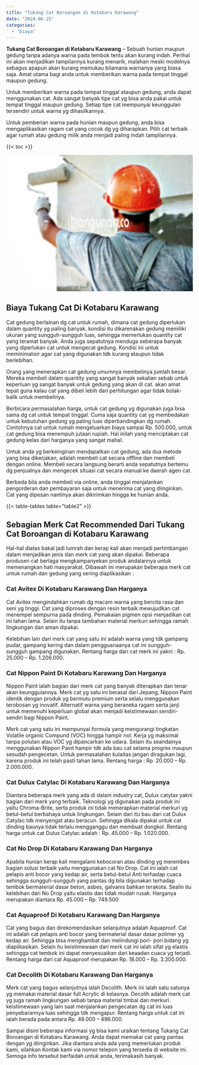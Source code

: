 ```yaml
---
title: "Tukang Cat Boroangan di Kotabaru Karawang"
date: "2024-06-25"
categories: 
  - "biaya"
---
```


**Tukang Cat Boroangan di Kotabaru Karawang** – Sebuah hunian maupun gedung tanpa adanya warna pada tembok tentu akan kurang indah. Perihal ini akan menjadikan tampilannya kurang menarik, malahan meski modelnya sebagus apapun akan kurang memukau bilamana warnanya yang biasa saja. Amat utama bagi anda untuk memberikan warna pada tempat tinggal maupun gedung.

Untuk memberikan warna pada tempat tinggal ataupun gedung, anda dapat menggunakan cat. Ada sangat banyak tipe cat yg bisa anda pakai untuk tempat tinggal maupun gedung. Setiap tipe cat mempunyai keunggulan tersendiri untuk warna yg dihasilkannya.

Untuk pemberian warna pada hunian maupun gedung, anda bisa mengaplikasikan ragam cat yang cocok dg yg diharapkan. Pilih cat terbaik agar rumah atau gedung milik anda menjadi paling indah tampilannya.

{{< toc >}}

![Tukang Cat Boroangan di Kotabaru Karawang](/images/jasa-cat-murah23.png)

## Biaya Tukang Cat Di Kotabaru Karawang

Cat gedung berlainan dg cat untuk rumah, dimana cat gedung diperlukan dalam quantity yg paling banyak. kondisi itu dikarenakan gedung memiliki ukuran yang sungguh-sungguh luas, sehingga memerlukan quantity cat yang teramat banyak. Anda juga sepatutnya menduga seberapa banyak yang diperlukan cat untuk mengecat gedung. Kondisi ini untuk meminimalisir agar cat yang digunakan tdk kurang ataupun tidak berlebihan.

Orang yang menerapkan cat gedung umumnya membelinya jumlah besar. Mereka membeli dalam quantity yang sangat banyak sekalian sebab untuk keperluan yg sangat banyak untuk gedung yang akan di cat. akan amat tepat guna kalau cat yang dibeli lebih dari perhitungan agar tidak bolak-balik untuk membelinya.

Berbicara permasalahan harga, untuk cat gedung yg digunakan juga bisa sama dg cat untuk tempat tinggal. Cuma saja quantity cat yg membedakan untuk kebutuhan gedung yg paling luas diperbandingkan dg rumah. Contohnya cat untuk rumah mengeluarkan biaya sampai Rp. 500.000, untuk cat gedung bisa menempuh jutaan rupiah. Hal inilah yang menciptakan cat gedung kelas dari harganya yang sangat mahal.

Untuk anda yg berkeinginan mendapatkan cat gedung, ada dua metode yang bisa dikerjakan, adalah membeli cat secara offline dan membeli dengan online. Membeli secara langsung berarti anda sepatutnya bertemu dg penjualnya dan mengecek situasi cat secara manual ke daerah agen cat.

Berbeda bila anda membeli via online, anda tinggal menjalankan pengorderan dan pembayaran saja untuk menerima cat yang diinginkan. Cat yang dipesan nantinya akan dikirimkan hingga ke hunian anda.

{{< table-tables table="table2" >}}

## Sebagian Merk Cat Recommended Dari Tukang Cat Boroangan di Kotabaru Karawang

Hal-hal diatas bakal jadi lumrah dan kerap kali akan menjadi pertimbangan dalam menjadikan jenis dan merk cat yang akan dipakai. Beberapa produsen cat berlaga mengkampanyekan produk andalannya untuk memenangkan hati masyarakat. Dibawah ini merupakan beberapa merk cat untuk rumah dan gedung yang sering diaplikasikan :

### Cat Avitex Di Kotabaru Karawang Dan Harganya

Cat Avitex mengindahkan rumah dg macam warna yang bercita rasa dan seni yg tinggi. Cat yang diproses dengan resin terbaik mewujudkan cat menempel sempurna pada dinding. Pemakaian pigmen opsi menjadikan cat ini tahan lama. Selain itu tanpa tambahan material merkuri sehingga ramah lingkungan dan aman dipakai.

Kelebihan lain dari merk cat yang satu ini adalah warna yang tdk gampang pudar, gampang kering dan dalam pengguanaanya cat ini sungguh-sungguh gampang digunakan. Rentang harga dari cat merk ini yakni : Rp. 25.000 – Rp. 1.206.000.

### Cat Nippon Paint Di Kotabaru Karawang Dan Harganya

Nippon Paint ialah bagian dari merk cat yang banyak diterapkan dan tenar akan keunggulannya. Merk cat yg satu ini berasal dari Jepang, Nippon Paint identik dengan produk yg bermutu premium serta selalu menggunakan terobosan yg inovatif. Alternatif warna yang beraneka ragam serta janji untuk memenuhi keperluan global akan menjadi keistimewaan sendiri-sendiri bagi Nippon Paint.

Merk cat yang satu ini mempunyai formula yang mengurangi tingkatan Volatile organic Compund (VOC) hingga hampir nol. Kerja yg maksimal tanpa polutan atau VOC yg dipancarkan ke udara. Selain itu seandainya menggunakan Nippon Paint hampir tdk ada bau cat selama progres maupun sesudah pengecetan. Untuk permasalahan kulaitas jangan diragukan lagi, karena produk ini telah pasti tahan lama. Rentang harga : Rp. 20.000 – Rp. 2.000.000.

### Cat Dulux Catylac Di Kotabaru Karawang Dan Harganya

Diantara beberapa merk yang ada di dalam industry cat, Dulux catylax yakni bagian dari merk yang terbaik. Teknologi yg digunakan pada produk ini yaitu Chroma-Brite, serta produk ini tidak menerapkan material merkuri yg betul-betul berbahaya untuk lingkungan. Selain dari itu bau dari cat Dulux Catylac tdk menyengat atau beracun. Sehingga dikala dipakai untuk cat dinding baunya tidak terlalu mengganggu dan membuat dongkol. Rentang harga untuk cat Dulux Catylac adalah : Rp. 45.000 – Rp. 1.020.000.

### Cat No Drop Di Kotabaru Karawang Dan Harganya

Apabila hunian kerap kali mengalami kebocoran atau dinding yg merembes bagian solusi terbaik yaitu menggunakan cat No Drop. Cat ini ialah cat pelapis anti bocor yang kedap air, serta betul-betul Anti terhadap cuaca sehingga sungguh-sungguh yang pantas dg bila digunakan terhadap tembok bermaterial dasar beton, asbes, galvanis bahkan terakota. Sealin itu kelebihan dari No Drop yaitu elastis dan tidak mudah rusak. Harganya merupakan diantara Rp. 45.000 – Rp. 749.500

### Cat Aquaproof Di Kotabaru Karawang Dan Harganya

Cat yang bagus dan direkomendasikan selanjutnya adalah Aquaproof. Cat ini adalah cat pelapis anti bocor yang bermaterial dasar dasar polimer yg kedap air. Sehingga bisa menghambat dan melindungi pori- pori bidang yg diaplikasikan. Selain itu keistimewaan dari merk cat ini ialah sifat yg elastis sehingga cat tembok ini dapat menyesuaikan dari keaadan cuaca yg terjadi. Rentang harga dari cat Aquaproof merupakan Rp. 18.000 – Rp. 3.300.000.

### Cat Decolith Di Kotabaru Karawang Dan Harganya

Merk cat yang bagus selanjutnya ialah Decolith. Merk ini ialah satu satunya yg memakai material dasar full Acrylic di kelasnya. Decolih adalah merk cat yg juga ramah lingkungan sebab tanpa material timbal dan merkuri. keistimewaan yang lain saat menjalankan pengecatan dg cat ini luas penyebarannya luas sehingga tdk mengapur. Rentang harga untuk cat ini ialah berada pada antara Rp. 48.000 – 496.000.

Sampai disini beberapa informasi yg bisa kami uraikan tentang Tukang Cat Boroangan di Kotabaru Karawang. Anda dapat memakai cat yang pantas dengan yg diinginkan. Jika diantara anda ada yang memerlukan produk kami, silahkan Kontak kami via nomor telepon yang tersedia di website ini. Semoga info tersebut berfaidah untuk anda, terimakasih banyak.
